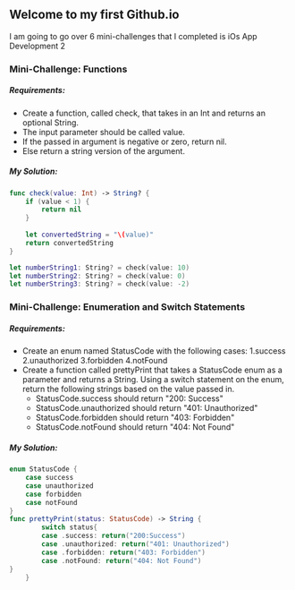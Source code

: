 ## Welcome to my first Github.io

I am going to go over 6 mini-challenges that I completed is iOs App Development 2

### Mini-Challenge: Functions

##### Requirements:
- Create a function, called check, that takes in an Int and returns an optional String.
- The input parameter should be called value.
- If the passed in argument is negative or zero, return nil.
- Else return a string version of the argument. 

##### My Solution:
```Swift
func check(value: Int) -> String? {
    if (value < 1) {
        return nil
    }
    
    let convertedString = "\(value)"
    return convertedString
}

let numberString1: String? = check(value: 10) 
let numberString2: String? = check(value: 0) 
let numberString3: String? = check(value: -2) 
```
### Mini-Challenge: Enumeration and Switch Statements

##### Requirements:
- Create an enum named StatusCode with the following cases:
    1.success
    2.unauthorized
    3.forbidden
    4.notFound
- Create a function called prettyPrint that takes a StatusCode enum as a parameter and returns a String. Using a switch statement on the enum, return the following strings based on the value passed in.
    - StatusCode.success should return "200: Success"
    - StatusCode.unauthorized should return "401: Unauthorized"
    - StatusCode.forbidden should return "403: Forbidden"
    - StatusCode.notFound should return "404: Not Found"
    
##### My Solution:
```Swift
enum StatusCode {
    case success
    case unauthorized
    case forbidden
    case notFound
}    
func prettyPrint(status: StatusCode) -> String {     
        switch status{
        case .success: return("200:Success")
        case .unauthorized: return("401: Unauthorized")
        case .forbidden: return("403: Forbidden")
        case .notFound: return("404: Not Found")
}                
    } 
```
